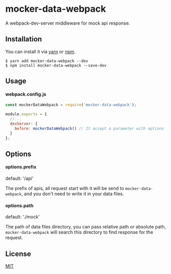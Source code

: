 # mocker-data-webpack
A webpack-dev-server middleware for mock api response.

## Installation
You can install it via [yarn](https://yarnpkg.com) or [npm](https://npmjs.com).
```
$ yarn add mocker-data-webpack --dev
$ npm install mocker-data-webpack --save-dev
```

## Usage
#### webpack.config.js
```js
const mockerDataWebpack = require('mocker-data-webpack');

module.exports = {
  //...
  devServer: {
    before: mockerDataWebpack() // It accept a parameter with options
  }
};
```

## Options

#### options.prefix
default: '/api'

The prefix of apis, all request start with it will be send to `mocker-data-webpack`, and you don't need to write it in your data files.

#### options.path
default: './mock'

The path of data files directory, you can pass relative path or absolute path, `mocker-data-webpack` will search this directory to find response for the request.

## License
[MIT](https://opensource.org/licenses/MIT)
